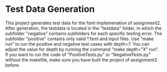 Test Data Generation
====================

This project generates test data for the fsml implemenation of assignment2. After generation, the testdata is located in the "testdata" folder, in which the subfolder "negative" contains subfolders for each specific testing error. The subfolder "positive" contains only valid *.fsml and input files.
Use "make run" to run the positive and negative test cases with depth=7. You can adjust the value for depth by running the command "make depth="X" run". If you want to run the code of "PositiveTests.py" or "NegativeTests.py" without the makefile, make sure you have built the project of assignment2 before.
